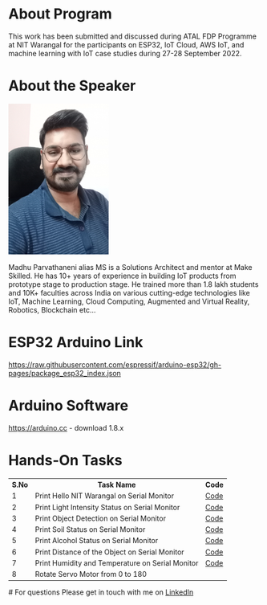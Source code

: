 # About Program
This work has been submitted and discussed during ATAL FDP Programme at NIT Warangal for the participants on ESP32, IoT Cloud, AWS IoT, and machine learning with IoT case studies during 27-28 September 2022.

# About the Speaker
<img src="https://raw.githubusercontent.com/madblocksgit/ETAI-2021---VSSUT-11th-aug-iot-session/main/maddy.jpg" height="300" width="200" />

Madhu Parvathaneni alias MS is a Solutions Architect and mentor at Make Skilled. He has 10+ years of experience in building IoT products from prototype stage to production stage. He trained more than 1.8 lakh students and 10K+ faculties across India on various cutting-edge technologies like IoT, Machine Learning, Cloud Computing, Augmented and Virtual Reality, Robotics, Blockchain etc...

# ESP32 Arduino Link
https://raw.githubusercontent.com/espressif/arduino-esp32/gh-pages/package_esp32_index.json

# Arduino Software
https://arduino.cc - download 1.8.x

# Hands-On Tasks

<table>
  <tr>
    <th>S.No</th>
    <th>Task Name</th>
    <th>Code</th>
  </tr>
  <tr>
    <td>1</td>
    <td>Print Hello NIT Warangal on Serial Monitor</td>
    <td><a href="https://github.com/maddydevgits/nitw-hands-on-fdp/tree/main/task1">Code</a></td>
  </tr>
  <tr>
    <td>2</td>
    <td>Print Light Intensity Status on Serial Monitor</td>
    <td><a href="https://github.com/maddydevgits/nitw-hands-on-fdp/tree/main/task2">Code</a></td>
  </tr>
  <tr>
    <td>3</td>
    <td>Print Object Detection on Serial Monitor</td>
    <td><a href="https://github.com/maddydevgits/nitw-hands-on-fdp/tree/main/task3">Code</a></td>
  </tr>
  <tr>
    <td>4</td>
    <td>Print Soil Status on Serial Monitor</td>
    <td><a href="https://github.com/maddydevgits/nitw-hands-on-fdp/tree/main/task4">Code</a></td>
  </tr>
  <tr>
    <td>5</td>
    <td>Print Alcohol Status on Serial Monitor</td>
    <td><a href="https://github.com/maddydevgits/nitw-hands-on-fdp/tree/main/task5">Code</a></td>
  </tr>
  <tr>
    <td>6</td>
    <td>Print Distance of the Object on Serial Monitor</td>
    <td><a href="https://github.com/maddydevgits/nitw-hands-on-fdp/tree/main/task6">Code</a></td>
  </tr>
  <tr>
    <td>7</td>
    <td>Print Humidity and Temperature on Serial Monitor</td>
    <td><a href="https://github.com/maddydevgits/nitw-hands-on-fdp/tree/main/task7">Code</a></td>
  </tr>
  <tr>
    <td>8</td>
    <td>Rotate Servo Motor from 0 to 180</td>
    <td></td>
  </tr>
  
</table>
# For questions
Please get in touch with me on <a href="https://linkedin.com/in/MadhuPIoT"> LinkedIn </a>
